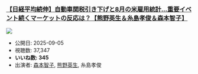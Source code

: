### [【日経平均続伸】自動車関税引き下げと8月の米雇用統計...重要イベント続くマーケットの反応は？【熊野英生＆糸島孝俊＆森本智子】](https://www.youtube.com/watch?v=W5RuC2DH5hY)
[![](https://img.youtube.com/vi/W5RuC2DH5hY/sddefault.jpg)](https://www.youtube.com/watch?v=W5RuC2DH5hY)
-   公開日: 2025-09-05
-   視聴数: 37,347
-   **いいね数: 345**
-   出演者: [森本智子](/rehacq_fan/people/森本智子 "wikilink"), [熊野英生](/rehacq_fan/people/熊野英生 "wikilink"), 糸島孝俊

